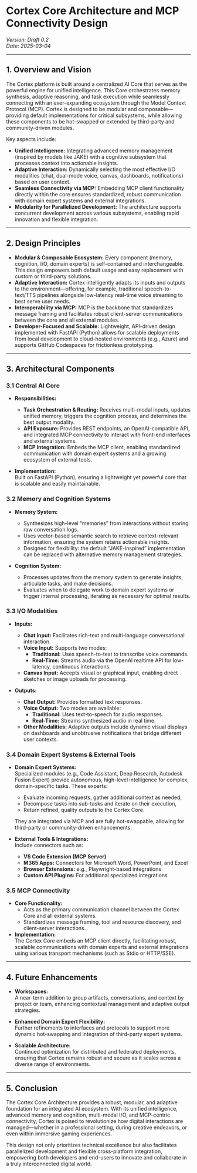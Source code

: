 # Cortex Core Architecture and MCP Connectivity Design

_Version: Draft 0.2_  
_Date: 2025-03-04_

---

## 1. Overview and Vision

The Cortex platform is built around a centralized AI Core that serves as the powerful engine for unified intelligence. This Core orchestrates memory synthesis, adaptive reasoning, and task execution while seamlessly connecting with an ever-expanding ecosystem through the Model Context Protocol (MCP). Cortex is designed to be modular and composable—providing default implementations for critical subsystems, while allowing these components to be hot-swapped or extended by third-party and community-driven modules.

Key aspects include:

- **Unified Intelligence:** Integrating advanced memory management (inspired by models like JAKE) with a cognitive subsystem that processes context into actionable insights.
- **Adaptive Interaction:** Dynamically selecting the most effective I/O modalities (chat, dual-mode voice, canvas, dashboards, notifications) based on user context.
- **Seamless Connectivity via MCP:** Embedding MCP client functionality directly within the core ensures standardized, robust communication with domain expert systems and external integrations.
- **Modularity for Parallelized Development:** The architecture supports concurrent development across various subsystems, enabling rapid innovation and flexible integration.

---

## 2. Design Principles

- **Modular & Composable Ecosystem:** Every component (memory, cognition, I/O, domain experts) is self-contained and interchangeable. This design empowers both default usage and easy replacement with custom or third-party solutions.
- **Adaptive Interaction:** Cortex intelligently adapts its inputs and outputs to the environment—offering, for example, traditional speech-to-text/TTS pipelines alongside low-latency real-time voice streaming to best serve user needs.
- **Interoperability via MCP:** MCP is the backbone that standardizes message framing and facilitates robust client-server communications between the core and all external modules.
- **Developer-Focused and Scalable:** Lightweight, API-driven design implemented with FastAPI (Python) allows for scalable deployments from local development to cloud-hosted environments (e.g., Azure) and supports GitHub Codespaces for frictionless prototyping.

---

## 3. Architectural Components

### 3.1 Central AI Core

- **Responsibilities:**

  - **Task Orchestration & Routing:** Receives multi-modal inputs, updates unified memory, triggers the cognition process, and determines the best output modality.
  - **API Exposure:** Provides REST endpoints, an OpenAI-compatible API, and integrated MCP connectivity to interact with front-end interfaces and external systems.
  - **MCP Integration:** Embeds the MCP client, enabling standardized communication with domain expert systems and a growing ecosystem of external tools.

- **Implementation:**  
  Built on FastAPI (Python), ensuring a lightweight yet powerful core that is scalable and easily maintainable.

### 3.2 Memory and Cognition Systems

- **Memory System:**

  - Synthesizes high-level “memories” from interactions without storing raw conversation logs.
  - Uses vector-based semantic search to retrieve context-relevant information, ensuring the system retains actionable insights.
  - Designed for flexibility: the default “JAKE-inspired” implementation can be replaced with alternative memory management strategies.

- **Cognition System:**
  - Processes updates from the memory system to generate insights, articulate tasks, and make decisions.
  - Evaluates when to delegate work to domain expert systems or trigger internal processing, iterating as necessary for optimal results.

### 3.3 I/O Modalities

- **Inputs:**

  - **Chat Input:** Facilitates rich-text and multi-language conversational interaction.
  - **Voice Input:** Supports two modes:
    - **Traditional:** Uses speech-to-text to transcribe voice commands.
    - **Real-Time:** Streams audio via the OpenAI realtime API for low-latency, continuous interactions.
  - **Canvas Input:** Accepts visual or graphical input, enabling direct sketches or image uploads for processing.

- **Outputs:**
  - **Chat Output:** Provides formatted text responses.
  - **Voice Output:** Two modes are available:
    - **Traditional:** Uses text-to-speech for audio responses.
    - **Real-Time:** Streams synthesized audio in real time.
  - **Other Modalities:** Adaptive outputs include dynamic visual displays on dashboards and unobtrusive notifications that bridge different user contexts.

### 3.4 Domain Expert Systems & External Tools

- **Domain Expert Systems:**  
  Specialized modules (e.g., Code Assistant, Deep Research, Autodesk Fusion Expert) provide autonomous, high-level intelligence for complex, domain-specific tasks. These experts:

  - Evaluate incoming requests, gather additional context as needed,
  - Decompose tasks into sub-tasks and iterate on their execution,
  - Return refined, quality outputs to the Cortex Core.

  They are integrated via MCP and are fully hot-swappable, allowing for third-party or community-driven enhancements.

- **External Tools & Integrations:**  
  Include connectors such as:
  - **VS Code Extension (MCP Server)**
  - **M365 Apps:** Connectors for Microsoft Word, PowerPoint, and Excel
  - **Browser Extensions:** e.g., Playwright-based integrations
  - **Custom API Plugins:** For additional specialized integrations

### 3.5 MCP Connectivity

- **Core Functionality:**
  - Acts as the primary communication channel between the Cortex Core and all external systems.
  - Standardizes message framing, tool and resource discovery, and client-server interactions.
- **Implementation:**  
  The Cortex Core embeds an MCP client directly, facilitating robust, scalable communications with domain experts and external integrations using various transport mechanisms (such as Stdio or HTTP/SSE).

---

## 4. Future Enhancements

- **Workspaces:**  
  A near-term addition to group artifacts, conversations, and context by project or team, enhancing contextual management and adaptive output strategies.

- **Enhanced Domain Expert Flexibility:**  
  Further refinements to interfaces and protocols to support more dynamic hot-swapping and integration of third-party expert systems.

- **Scalable Architecture:**  
  Continued optimization for distributed and federated deployments, ensuring that Cortex remains robust and secure as it scales across a diverse range of environments.

---

## 5. Conclusion

The Cortex Core Architecture provides a robust, modular, and adaptive foundation for an integrated AI ecosystem. With its unified intelligence, advanced memory and cognition, multi-modal I/O, and MCP-centric connectivity, Cortex is poised to revolutionize how digital interactions are managed—whether in a professional setting, during creative endeavors, or even within immersive gaming experiences.

This design not only prioritizes technical excellence but also facilitates parallelized development and flexible cross-platform integration, empowering both developers and end-users to innovate and collaborate in a truly interconnected digital world.
